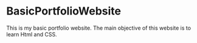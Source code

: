 # BasicPortfolioWebsite
This is my basic portfolio website. The main objective of this website is to learn Html and CSS.
